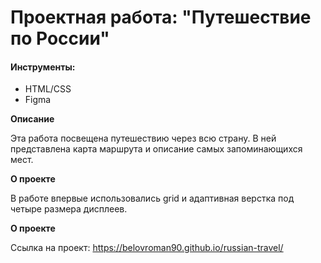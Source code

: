 # Проектная работа: "Путешествие по России"

#### Инструменты:
* HTML/CSS
* Figma

**Описание**

Эта работа посвещена путешествию через всю страну. В ней представлена карта маршрута и описание самых запоминающихся мест.

**О проекте**

В работе впервые использовались grid и адаптивная верстка под четыре размера дисплеев.

**О проекте**

Ссылка на проект: https://belovroman90.github.io/russian-travel/
